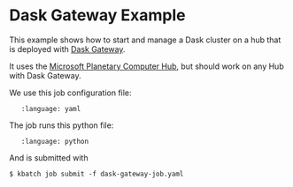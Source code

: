 # Dask Gateway Example

This example shows how to start and manage a Dask cluster on a hub that is deployed with [Dask Gateway][gateway].

It uses the [Microsoft Planetary Computer Hub][pc], but should work on any Hub with Dask Gateway.

We use this job configuration file:

```{literalinclude} dask-gateway-job.yaml
   :language: yaml
```

The job runs this python file:

```{literalinclude} dask-gateway.py
   :language: python
```

And is submitted with

```{code-block} console
$ kbatch job submit -f dask-gateway-job.yaml
```

[pc]: https://planetarycomputer.microsoft.com/
[gateway]: https://gateway.dask.org/